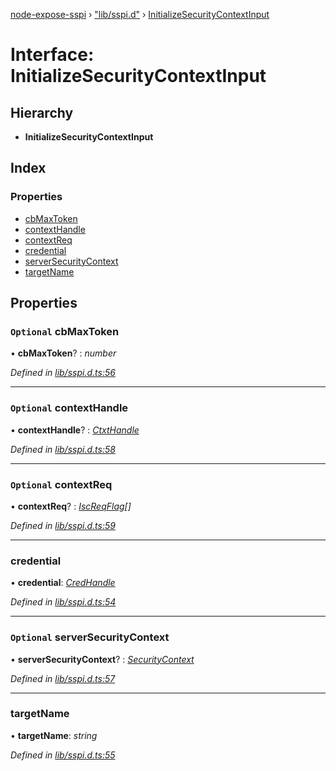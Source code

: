 [node-expose-sspi](../README.md) › ["lib/sspi.d"](../modules/_lib_sspi_d_.md) › [InitializeSecurityContextInput](_lib_sspi_d_.initializesecuritycontextinput.md)

# Interface: InitializeSecurityContextInput

## Hierarchy

* **InitializeSecurityContextInput**

## Index

### Properties

* [cbMaxToken](_lib_sspi_d_.initializesecuritycontextinput.md#optional-cbmaxtoken)
* [contextHandle](_lib_sspi_d_.initializesecuritycontextinput.md#optional-contexthandle)
* [contextReq](_lib_sspi_d_.initializesecuritycontextinput.md#optional-contextreq)
* [credential](_lib_sspi_d_.initializesecuritycontextinput.md#credential)
* [serverSecurityContext](_lib_sspi_d_.initializesecuritycontextinput.md#optional-serversecuritycontext)
* [targetName](_lib_sspi_d_.initializesecuritycontextinput.md#targetname)

## Properties

### `Optional` cbMaxToken

• **cbMaxToken**? : *number*

*Defined in [lib/sspi.d.ts:56](https://github.com/jlguenego/node-expose-sspi/blob/4e9f9ae/lib/sspi.d.ts#L56)*

___

### `Optional` contextHandle

• **contextHandle**? : *[CtxtHandle](_lib_sspi_d_.ctxthandle.md)*

*Defined in [lib/sspi.d.ts:58](https://github.com/jlguenego/node-expose-sspi/blob/4e9f9ae/lib/sspi.d.ts#L58)*

___

### `Optional` contextReq

• **contextReq**? : *[IscReqFlag](../modules/_lib_flags_iscreqflag_d_.md#iscreqflag)[]*

*Defined in [lib/sspi.d.ts:59](https://github.com/jlguenego/node-expose-sspi/blob/4e9f9ae/lib/sspi.d.ts#L59)*

___

###  credential

• **credential**: *[CredHandle](_lib_sspi_d_.credhandle.md)*

*Defined in [lib/sspi.d.ts:54](https://github.com/jlguenego/node-expose-sspi/blob/4e9f9ae/lib/sspi.d.ts#L54)*

___

### `Optional` serverSecurityContext

• **serverSecurityContext**? : *[SecurityContext](_lib_sspi_d_.securitycontext.md)*

*Defined in [lib/sspi.d.ts:57](https://github.com/jlguenego/node-expose-sspi/blob/4e9f9ae/lib/sspi.d.ts#L57)*

___

###  targetName

• **targetName**: *string*

*Defined in [lib/sspi.d.ts:55](https://github.com/jlguenego/node-expose-sspi/blob/4e9f9ae/lib/sspi.d.ts#L55)*
